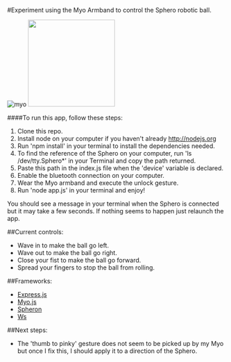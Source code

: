 #Experiment using the Myo Armband to control the Sphero robotic ball.

![myo](http://www.hobbr.com/wp-content/uploads/2014/02/Myo-gesture-control-armband-1-300x282.jpg)
<img src="http://orbotix.wpengine.netdna-cdn.com/wp-content/uploads/sphero-mark-reg1.jpg" width="200px" margin-top="-50px">

####To run this app, follow these steps:

1. Clone this repo.
2. Install node on your computer if you haven't already http://nodejs.org
3. Run 'npm install' in your terminal to install the dependencies needed.
4. To find the reference of the Sphero on your computer, run 'ls /dev/tty.Sphero*' in your Terminal and copy the path returned.
5. Paste this path in the index.js file when the 'device' variable is declared.
6. Enable the bluetooth connection on your computer.
7. Wear the Myo armband and execute the unlock gesture.
7. Run 'node app.js' in your terminal and enjoy!

You should see a message in your terminal when the Sphero is connected but it may take a few seconds. If nothing seems to happen just relaunch the app.

##Current controls:

* Wave in to make the ball go left.
* Wave out to make the ball go right.
* Close your fist to make the ball go forward.
* Spread your fingers to stop the ball from rolling.


##Frameworks:

* [Express.js](http://expressjs.com/)
* [Myo.js](https://github.com/stolksdorf/myo.js)
* [Spheron](https://github.com/alchemycs/spheron)
* [Ws](http://einaros.github.io/ws/)


##Next steps:

* The 'thumb to pinky' gesture does not seem to be picked up by my Myo but once I fix this, I should apply it to a direction of the Sphero.


